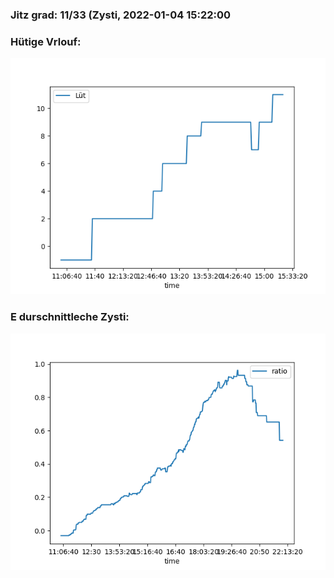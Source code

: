 ### Jitz grad: 11/33 (Zysti, 2022-01-04 15:22:00

### Hütige Vrlouf:
![Graph](Today.png)

### E durschnittleche Zysti:
![Graph](Zysti.png)